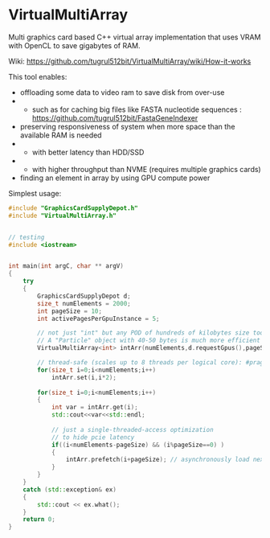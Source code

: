 # VirtualMultiArray
Multi graphics card based C++ virtual array implementation that uses VRAM with OpenCL to save gigabytes of RAM.

Wiki: https://github.com/tugrul512bit/VirtualMultiArray/wiki/How-it-works

This tool enables:

- offloading some data to video ram to save disk from over-use 
- - such as for caching big files like FASTA nucleotide sequences : https://github.com/tugrul512bit/FastaGeneIndexer
- preserving responsiveness of system when more space than the available RAM is needed
- - with better latency than HDD/SSD
- - with higher throughput than NVME (requires multiple graphics cards)
- finding an element in array by using GPU compute power

Simplest usage:
```cpp
#include "GraphicsCardSupplyDepot.h"
#include "VirtualMultiArray.h"


// testing
#include <iostream>


int main(int argC, char ** argV)
{
	try
	{
		GraphicsCardSupplyDepot d;
		size_t numElements = 2000;
		int pageSize = 10;
		int activePagesPerGpuInstance = 5;

		// not just "int" but any POD of hundreds of kilobytes size too
		// A "Particle" object with 40-50 bytes is much more efficient for pcie data transfers, than an int, unless page size (cache line) is big enough
		VirtualMultiArray<int> intArr(numElements,d.requestGpus(),pageSize,activePagesPerGpuInstance);

		// thread-safe (scales up to 8 threads per logical core): #pragma omp parallel for num_threads(64)
		for(size_t i=0;i<numElements;i++)
			intArr.set(i,i*2);
					
		for(size_t i=0;i<numElements;i++)
		{
			int var = intArr.get(i);
			std::cout<<var<<std::endl;
			
			// just a single-threaded-access optimization
			// to hide pcie latency
			if((i<numElements-pageSize) && (i%pageSize==0) )
			{
				intArr.prefetch(i+pageSize); // asynchronously load next page into LRU
			}
		}
	}
	catch (std::exception& ex)
	{
		std::cout << ex.what();
	}
	return 0;
}
```
